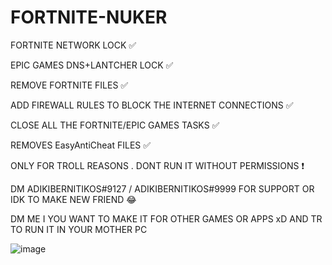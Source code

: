 # FORTNITE-NUKER

FORTNITE NETWORK LOCK ✅

EPIC GAMES DNS+LANTCHER LOCK ✅

REMOVE FORTNITE FILES ✅

ADD FIREWALL RULES TO BLOCK THE INTERNET CONNECTIONS ✅

CLOSE ALL THE FORTNITE/EPIC GAMES TASKS ✅

REMOVES EasyAntiCheat FILES ✅

ONLY FOR TROLL REASONS . DONT RUN IT WITHOUT PERMISSIONS ❗

DM ADIKIBERNITIKOS#9127 / ADIKIBERNITIKOS#9999 FOR SUPPORT OR IDK TO MAKE NEW FRIEND 😂

DM ME I YOU WANT TO MAKE IT FOR OTHER GAMES OR APPS xD AND TR TO RUN IT IN YOUR MOTHER PC 

![image](https://user-images.githubusercontent.com/104916881/191356810-9a37b0a1-f894-449c-b24f-d36f17694ff5.png)
